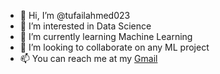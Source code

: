 - 👋 Hi, I’m @tufailahmed023
- 👀 I’m interested in Data Science 
- 🌱 I’m currently learning Machine Learning 
- 💞️ I’m looking to collaborate on any ML project
- 📫 You can reach me at my [Gmail](tufailahmed023@gmail.com)
<!---
tufailahmed023/tufailahmed023 is a ✨ special ✨ repository because its `README.md` (this file) appears on your GitHub profile.
You can click the Preview link to take a look at your changes.
--->
